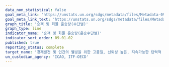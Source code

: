 ```yaml
---
data_non_statistical: false
goal_meta_link: 'https://unstats.un.org/sdgs/metadata/files/Metadata-09-01-02.pdf'
goal_meta_link_text: 'https://unstats.un.org/sdgs/metadata/files/Metadata-09-01-02.pdf'
graph_title: '승객 및 화물 운송량(수단별)'
graph_type: line
indicator_name: '승객 및 화물 운송량(운송수단별)'
indicator_sort_order: 09-01-02
published: true
reporting_status: complete
target_name: '경제발전 및 인간의 웰빙을 위한 고품질, 신뢰성 높은, 지속가능한 탄력적 기반 시설 구축'
un_custodian_agency: 'ICAO, ITF-OECD'
---
```

